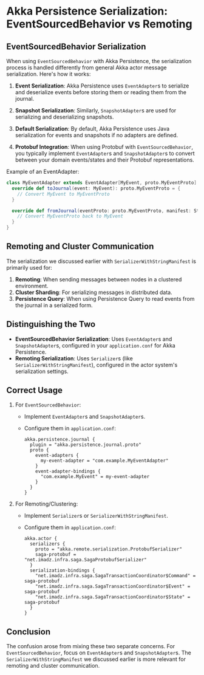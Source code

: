 # Akka Persistence Serialization: EventSourcedBehavior vs Remoting

## EventSourcedBehavior Serialization

When using `EventSourcedBehavior` with Akka Persistence, the serialization process is handled differently from general Akka actor message serialization. Here's how it works:

1. **Event Serialization**: Akka Persistence uses `EventAdapter`s to serialize and deserialize events before storing them or reading them from the journal.

2. **Snapshot Serialization**: Similarly, `SnapshotAdapter`s are used for serializing and deserializing snapshots.

3. **Default Serialization**: By default, Akka Persistence uses Java serialization for events and snapshots if no adapters are defined.

4. **Protobuf Integration**: When using Protobuf with `EventSourcedBehavior`, you typically implement `EventAdapter`s and `SnapshotAdapter`s to convert between your domain events/states and their Protobuf representations.

Example of an EventAdapter:

```scala
class MyEventAdapter extends EventAdapter[MyEvent, proto.MyEventProto] {
  override def toJournal(event: MyEvent): proto.MyEventProto = {
    // Convert MyEvent to MyEventProto
  }

  override def fromJournal(eventProto: proto.MyEventProto, manifest: String): MyEvent = {
    // Convert MyEventProto back to MyEvent
  }
}
```

## Remoting and Cluster Communication

The serialization we discussed earlier with `SerializerWithStringManifest` is primarily used for:

1. **Remoting**: When sending messages between nodes in a clustered environment.
2. **Cluster Sharding**: For serializing messages in distributed data.
3. **Persistence Query**: When using Persistence Query to read events from the journal in a serialized form.

## Distinguishing the Two

- **EventSourcedBehavior Serialization**: Uses `EventAdapter`s and `SnapshotAdapter`s, configured in your `application.conf` for Akka Persistence.
- **Remoting Serialization**: Uses `Serializer`s (like `SerializerWithStringManifest`), configured in the actor system's serialization settings.

## Correct Usage

1. For `EventSourcedBehavior`:
    - Implement `EventAdapter`s and `SnapshotAdapter`s.
    - Configure them in `application.conf`:

      ```hocon
      akka.persistence.journal {
        plugin = "akka.persistence.journal.proto"
        proto {
          event-adapters {
            my-event-adapter = "com.example.MyEventAdapter"
          }
          event-adapter-bindings {
            "com.example.MyEvent" = my-event-adapter
          }
        }
      }
      ```

2. For Remoting/Clustering:
    - Implement `Serializer`s or `SerializerWithStringManifest`.
    - Configure them in `application.conf`:

      ```hocon
      akka.actor {
        serializers {
          proto = "akka.remote.serialization.ProtobufSerializer"
          saga-protobuf = "net.imadz.infra.saga.SagaProtobufSerializer"
        }
        serialization-bindings {
          "net.imadz.infra.saga.SagaTransactionCoordinator$Command" = saga-protobuf
          "net.imadz.infra.saga.SagaTransactionCoordinator$Event" = saga-protobuf
          "net.imadz.infra.saga.SagaTransactionCoordinator$State" = saga-protobuf
        }
      }
      ```

## Conclusion

The confusion arose from mixing these two separate concerns. For `EventSourcedBehavior`, focus on `EventAdapter`s and `SnapshotAdapter`s. The `SerializerWithStringManifest` we discussed earlier is more relevant for remoting and cluster communication.